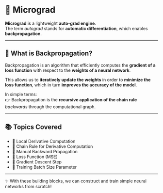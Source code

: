 # 🌱 Micrograd

**Micrograd** is a lightweight **auto-grad engine**.  
The term *autograd* stands for **automatic differentiation**, which enables **backpropagation**.

---

## 🔄 What is Backpropagation?

Backpropagation is an algorithm that efficiently computes the **gradient of a loss function** with respect to the **weights of a neural network**.  

This allows us to **iteratively update the weights** in order to **minimize the loss function**, which in turn **improves the accuracy of the model**.  

In simple terms:  
👉 Backpropagation is the **recursive application of the chain rule** *backwards* through the computational graph.

---

## 📚 Topics Covered

- 📌 Local Derivative Computation  
- 📌 Chain Rule for Derivative Computation  
- 📌 Manual Backward Propagation  
- 📌 Loss Function (MSE)  
- 📌 Gradient Descent Step  
- 📌 Training Batch Size Parameter  

---
✨ With these building blocks, we can construct and train simple neural networks from scratch!
